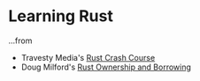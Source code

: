 # Learning Rust

...from
* Travesty Media's [Rust Crash Course](https://www.youtube.com/watch?v=zF34dRivLOw)
* Doug Milford's [Rust Ownership and Borrowing](https://www.youtube.com/watch?v=lQ7XF-6HYGc)
